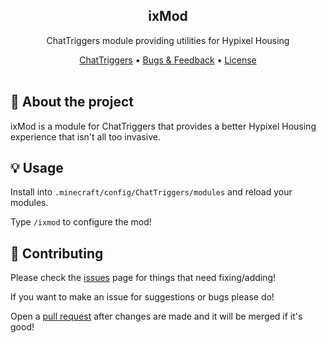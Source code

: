 <div align="center">
    <h2>ixMod</h2>
    <p>ChatTriggers module providing utilities for Hypixel Housing</p>
    <a href="https://www.chattriggers.com/modules/v/Housetils">ChatTriggers</a>
    •
    <a href="https://github.com/NoahTheNerd/ixMod/issues">Bugs & Feedback</a>
    •
    <a href="./LICENSE">License</a>
</div>
<br>

## 📕 About the project
ixMod is a module for ChatTriggers that provides a better Hypixel Housing experience that isn't all too invasive.

## 💡 Usage
Install into `.minecraft/config/ChatTriggers/modules` and reload your modules.

Type `/ixmod` to configure the mod!

## 🎨 Contributing
Please check the [issues]('/issues') page for things that need fixing/adding!

If you want to make an issue for suggestions or bugs please do!

Open a [pull request]('/pulls') after changes are made and it will be merged if it's good!